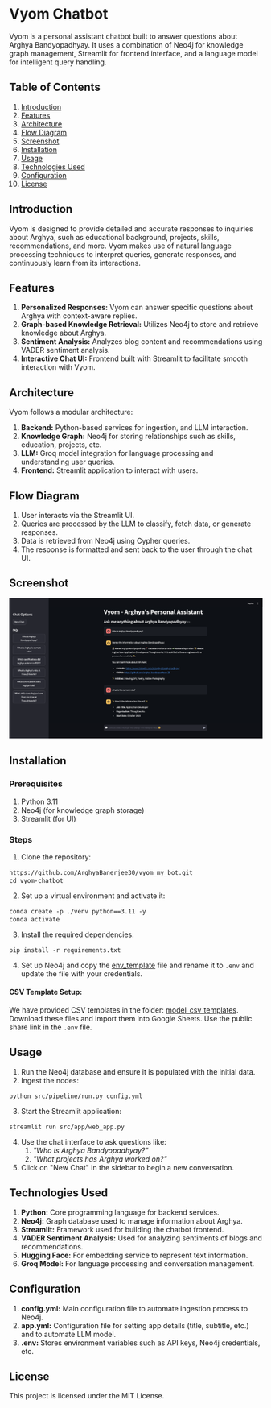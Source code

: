 # Vyom Chatbot
Vyom is a personal assistant chatbot built to answer questions about Arghya Bandyopadhyay. It uses a combination of Neo4j for knowledge graph management, Streamlit for frontend interface, and a language model for intelligent query handling.

## Table of Contents
1. [Introduction](#introduction)
2. [Features](#features)
3. [Architecture](#architecture)
4. [Flow Diagram](#flow-diagram)
5. [Screenshot](#screenshot)
5. [Installation](#installation)
6. [Usage](#usage)
7. [Technologies Used](#technologies-used)
8. [Configuration](#configuration)
9. [License](#license)

## Introduction
Vyom is designed to provide detailed and accurate responses to inquiries about Arghya, such as educational background, projects, skills, recommendations, and more. Vyom makes use of natural language processing techniques to interpret queries, generate responses, and continuously learn from its interactions.

## Features

1. **Personalized Responses:** Vyom can answer specific questions about Arghya with context-aware replies.
2. **Graph-based Knowledge Retrieval:** Utilizes Neo4j to store and retrieve knowledge about Arghya.
3. **Sentiment Analysis:** Analyzes blog content and recommendations using VADER sentiment analysis.
4. **Interactive Chat UI:** Frontend built with Streamlit to facilitate smooth interaction with Vyom.

## Architecture

Vyom follows a modular architecture:
1. **Backend:** Python-based services for ingestion, and LLM interaction.
2. **Knowledge Graph:** Neo4j for storing relationships such as skills, education, projects, etc.
3. **LLM:** Groq model integration for language processing and understanding user queries.
4. **Frontend:** Streamlit application to interact with users.

## Flow Diagram

1. User interacts via the Streamlit UI.
2. Queries are processed by the LLM to classify, fetch data, or generate responses.
3. Data is retrieved from Neo4j using Cypher queries.
4. The response is formatted and sent back to the user through the chat UI.

## Screenshot

![Sample Image](image/screenshot.png)

## Installation

### Prerequisites

1. Python 3.11
2. Neo4j (for knowledge graph storage)
3. Streamlit (for UI)

### Steps

1. Clone the repository:
```
https://github.com/ArghyaBanerjee30/vyom_my_bot.git
cd vyom-chatbot
```
2. Set up a virtual environment and activate it:
```
conda create -p ./venv python==3.11 -y   
conda activate 
```
3. Install the required dependencies:
```
pip install -r requirements.txt
```
4. Set up Neo4j and copy the [env_template](.env_template) file and rename it to `.env` and update the file with your credentials.

#### CSV Template Setup: 
We have provided CSV templates in the folder: [model_csv_templates](model_csv_templates). Download these files and import them into Google Sheets. Use the public share link in the `.env` file.

## Usage

1. Run the Neo4j database and ensure it is populated with the initial data.
2. Ingest the nodes:
```
python src/pipeline/run.py config.yml 
```
3. Start the Streamlit application:
```
streamlit run src/app/web_app.py
```
4. Use the chat interface to ask questions like:
   1. _"Who is Arghya Bandyopadhyay?"_
   2. _"What projects has Arghya worked on?"_
5. Click on "New Chat" in the sidebar to begin a new conversation.

## Technologies Used

1. **Python:** Core programming language for backend services.
2. **Neo4j:** Graph database used to manage information about Arghya.
3. **Streamlit:** Framework used for building the chatbot frontend.
4. **VADER Sentiment Analysis:** Used for analyzing sentiments of blogs and recommendations.
5. **Hugging Face:** For embedding service to represent text information.
6. **Groq Model:** For language processing and conversation management.

## Configuration

1. **config.yml:** Main configuration file to automate ingestion process to Neo4j.
2. **app.yml:** Configuration file for setting app details (title, subtitle, etc.) and to automate LLM model.
3. **.env:** Stores environment variables such as API keys, Neo4j credentials, etc.

## License

This project is licensed under the MIT License.